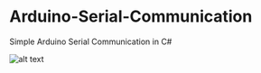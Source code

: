 Arduino-Serial-Communication
============================

Simple Arduino Serial Communication in C#

![alt text](http://i.imgur.com/vNVeH5B.png "Preview")
